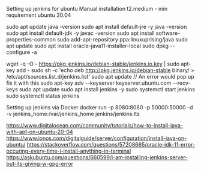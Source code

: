 Setting up jenkins for ubuntu
Manual installation
t2.medium - min requirement
ubuntu 20.04


sudo apt update
java -version
sudo apt install default-jre -y
java -version
sudo apt install default-jdk -y
javac -version
sudo apt install software-properties-common
sudo add-apt-repository ppa:linuxuprising/java
sudo apt update
sudo apt install oracle-java11-installer-local
sudo dpkg --configure -a

wget -q -O - https://pkg.jenkins.io/debian-stable/jenkins.io.key | sudo apt-key add -
sudo sh -c 'echo deb http://pkg.jenkins.io/debian-stable binary/ > /etc/apt/sources.list.d/jenkins.list'
sudo apt update
// An error would pop up fix it with this
sudo apt-key adv --keyserver keyserver.ubuntu.com --recv-keys <the key>
sudo apt update
sudo apt install jenkins -y
sudo systemctl start jenkins
sudo systemctl status jenkins


Setting up jenkins via Docker
docker run -p 8080:8080 -p 50000:50000 -d -v jenkins_home:/var/jenkins_home jenkins/jenkins:lts



https://www.digitalocean.com/community/tutorials/how-to-install-java-with-apt-on-ubuntu-20-04
https://www.ionos.com/digitalguide/server/configuration/install-java-on-ubuntu/
https://stackoverflow.com/questions/57208665/oracle-jdk-11-error-occuring-every-time-i-install-anything-in-terminal
https://askubuntu.com/questions/660599/i-am-installing-jenkins-server-but-its-giving-w-gpg-error


